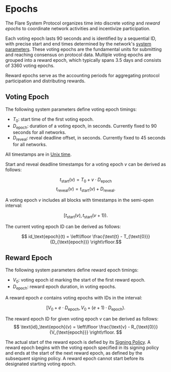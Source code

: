 # Epochs

The Flare System Protocol organizes time into discrete _voting_ and _reward epochs_ to coordinate network activities and incentivize participation.

Each voting epoch lasts $90$ seconds and is identified by a sequential ID, with precise start and end times determined by the network's [system parameters](https://github.com/flare-foundation/flare-smart-contracts-v2/tree/main/deployment/chain-config). These voting epochs are the fundamental units for submitting and reaching consensus on protocol data. Multiple voting epochs are grouped into a reward epoch, which typically spans $3.5$ days and consists of $3360$ voting epochs.

Reward epochs serve as the accounting periods for aggregating protocol participation and distributing rewards. 

## Voting Epoch

The following system parameters define voting epoch timings:

- $T_{\text{0}}$: start time of the first voting epoch.
- $D_{\text{epoch}}$: duration of a voting epoch, in seconds. Currently fixed to $90$ seconds for all networks.
- $D_{\text{reveal}}$: reveal deadline offset, in seconds. Currently fixed to $45$ seconds for all networks.

All timestamps are in [Unix time](https://en.wikipedia.org/wiki/Unix_time).

Start and reveal deadline timestamps for a voting epoch $v$ can be derived as follows:

$$t_{\text{start}}(v) = T_{\text{0}} + v \cdot D_{\text{epoch}}$$
$$t_{\text{reveal}}(v) = t_{\text{start}}(v) + D_{\text{reveal}}.$$


A voting epoch $v$ includes all blocks with timestamps in the semi-open interval:

$$[t_{\text{start}}(v) , t_{\text{start}}(v + 1)).$$

The current voting epoch ID can be derived as follows:

$$ id_\text{epoch}(t) = \left\lfloor \frac{\text{t} - T_{\text{0}}}{D_{\text{epoch}}} \right\rfloor.$$

## Reward Epoch

The following system parameters define reward epoch timings:
- $V_{\text{0}}$: voting epoch id marking the start of the first reward epoch.
- $D_{\text{epoch}}$:  reward epoch duration, in voting epochs.

A reward epoch $e$ contains voting epochs with IDs in the interval: 

$$[V_0+ e \cdot D_\mathrm{epoch} , V_0+ (e+1) \cdot D_\mathrm{epoch}).$$


The reward epoch ID for given voting epoch $v$ can be derived as follows:
$$
     \text{id}_\text{epoch}(v) = \left\lfloor \frac{\text{v} - R_{\text{0}}}{V_{\text{epoch}}} \right\rfloor.
$$

The actual start of the reward epoch is defied by its [Signing Policy](./SigningPolicy.md).
A reward epoch begins with the voting epoch specified in its signing policy and ends at the start of the next reward epoch, as defined by the subsequent signing policy. A reward epoch cannot start before its designated starting voting epoch.